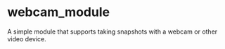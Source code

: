 # webcam_module

A simple module that supports taking snapshots with a webcam or other video device.
